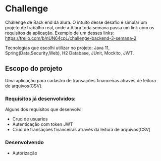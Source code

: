 # Challenge
Challenge de Back end da alura. O intuito desse desafio é simular um projeto de trabalho real, onde a Alura toda semana passa um link com os requisitos da aplicação.
Exemplo de um desses links: https://trello.com/b/nUN64cpL/challenge-backend-3-semana-2

Tecnologias que escolhi utilizar no projeto: Java 11, Spring(Data,Security,Web), H2 Database, JUnit, Mockito, JWT.

## Escopo do projeto

Uma aplicação para cadastro de transações financeiras através de leitura de arquivos(CSV).

### Requisitos já desenvolvidos: 


Alguns dos requisitos que desenvolvi: 

- Crud de usuarios
- Autenticação com token JWT
- Crud de transações financeiras através da leitura de arquivos(CSV)

### Desenvolvendo
- Autorização


 


